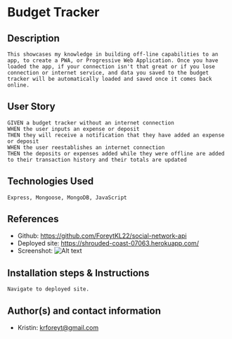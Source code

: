 # Budget Tracker

## Description
    This showcases my knowledge in building off-line capabilities to an app, to create a PWA, or Progressive Web Application. Once you have loaded the app, if your connection isn't that great or if you lose connection or internet service, and data you saved to the budget tracker will be automatically loaded and saved once it comes back online.

  ## User Story
    GIVEN a budget tracker without an internet connection
    WHEN the user inputs an expense or deposit
    THEN they will receive a notification that they have added an expense or deposit
    WHEN the user reestablishes an internet connection
    THEN the deposits or expenses added while they were offline are added to their transaction history and their totals are updated

  ## Technologies Used
    Express, Mongoose, MongoDB, JavaScript

  ## References
  - Github: https://github.com/ForeytKL22/social-network-api
  - Deployed site: https://shrouded-coast-07063.herokuapp.com/
  - Screenshot: ![Alt text](https://i.imgur.com/n8f4A7V.png "screenshot of Budget Tracker site") 
 
  ## Installation steps & Instructions
    Navigate to deployed site.


  ## Author(s) and contact information
  * Kristin: krforeyt@gmail.com 
